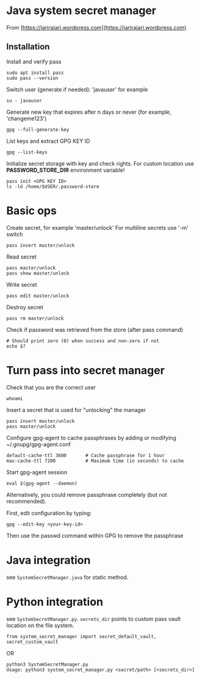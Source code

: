# Java system secret manager
From [https://jarirajari.wordpress.com](https://jarirajari.wordpress.com)

## Installation

Install and verify pass
```
sudo apt install pass
sudo pass --version
```

Switch user (generate if needed): 'javauser' for example
```
su - javauser
```

Generate new key that expires after n days or never (for example, 'changeme123')
```
gpg --full-generate-key
```

List keys and extract GPG KEY ID
```
gpg --list-keys
```

Initialize secret storage with key and check rights.
For custom location use **PASSWORD_STORE_DIR** environment variable!
```
pass init <GPG KEY ID>
ls -ld /home/$USER/.password-store
```

# Basic ops

Create secret, for example 'master/unlock'
For multiline secrets use '-m' switch
```
pass insert master/unlock
```

Read secret
```
pass master/unlock
pass show master/unlock
```

Write secret
```
pass edit master/unlock
```

Destroy secret
```
pass rm master/unlock
```

Check if password was retrieved from the store (after pass command)
```
# Should print zero (0) when success and non-zero if not
echo $?
```

# Turn pass into secret manager

Check that you are the correct user
```
whoami
```

Insert a secret that is used for "unlocking" the manager
```
pass insert master/unlock
pass master/unlock
```

Configure gpg-agent to cache passphrases by adding or modifying ~/.gnupg/gpg-agent.conf
```
default-cache-ttl 3600       # Cache passphrase for 1 hour
max-cache-ttl 7200           # Maximum time (in seconds) to cache
```

Start gpg-agent session
```
eval $(gpg-agent --daemon)
```

Alternatively, you could remove passphrase completely (but not recommended).

First, edit configuration by typing:
```
gpg --edit-key <your-key-id>
```

Then use the passwd command within GPG to remove the passphrase

# Java integration

see `SystemSecretManager.java` for static method.

# Python integration

see `SystemSecretManager.py`. `secrets_dir` points to custom pass vault location on the file system.

```
from system_secret_manager import secret_default_vault, secret_custom_vault
```
OR
```
python3 SystemSecretManager.py 
Usage: python3 system_secret_manager.py <secret/path> [<secrets_dir>]
```

